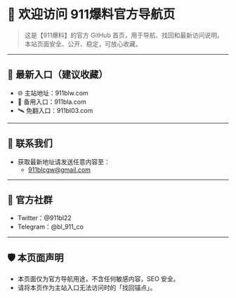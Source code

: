 # 👋 欢迎访问 911爆料官方导航页

> 这是【911爆料】的官方 GitHub 首页，用于导航、找回和最新访问说明。本站页面安全、公开、稳定，可放心收藏。

---

## 🔗 最新入口（建议收藏）

- 🌐 主站地址：911blw.com
- 🚪 备用入口：911bla.com
- 🛰️ 免翻入口：911bl03.com

---

## 📮 联系我们

- 获取最新地址请发送任意内容至：
  - 911blcgw@gmail.com

---

## 📢 官方社群

- Twitter：@911bl22
- Telegram：@bl_911_co

---

## 🛡️ 本页面声明

- 本页面仅为官方导航用途，不含任何敏感内容，SEO 安全。
- 请将本页作为主站入口无法访问时的「找回锚点」。



